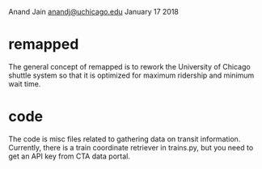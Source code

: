 Anand Jain
anandj@uchicago.edu
January 17 2018

# remapped
The general concept of remapped is to rework the University of Chicago shuttle system so that it is optimized for maximum ridership and minimum wait time. 


# code
The code is misc files related to gathering data on transit information.
Currently, there is a train coordinate retriever in trains.py, but you need to get an API key from CTA data portal.

